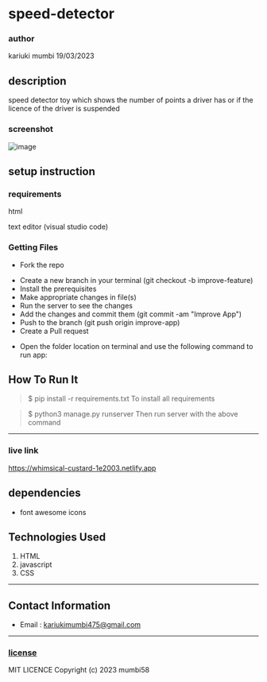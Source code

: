 
# speed-detector
###  author 
kariuki mumbi 19/03/2023
## description
speed detector toy which shows the number of points a driver has or if the licence of the driver is suspended 
### screenshot
![image](https://user-images.githubusercontent.com/126749794/226175162-681911a1-1bf0-4789-91ad-5145ed399e04.png)
## setup instruction


### requirements
html

text editor (visual studio code)

### Getting Files
* Fork the repo
- Create a new branch in your terminal (git checkout -b improve-feature)
- Install the prerequisites
- Make appropriate changes in file(s)
- Run the server to see the changes
- Add the changes and commit them (git commit -am "Improve App")
- Push to the branch (git push origin improve-app)
- Create a Pull request
* Open the folder location on terminal and use the following command to run app:
## How To Run It
>  $ pip install -r requirements.txt
To install all requirements

> $ python3 manage.py runserver
Then run server with the above command
*****
### live link
https://whimsical-custard-1e2003.netlify.app
## dependencies
- font awesome icons
## Technologies Used
1. HTML
2. javascript
3. CSS

*****
## Contact Information
* Email : kariukimumbi475@gmail.com
*****

### [license](license)
MIT LICENCE
Copyright (c) 2023 mumbi58
